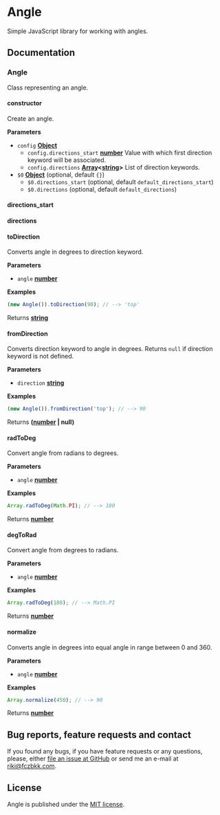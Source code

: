 # Angle

Simple JavaScript library for working with angles.

## Documentation

### Angle

Class representing an angle.

#### constructor

Create an angle.

**Parameters**

-   `config` **[Object](https://developer.mozilla.org/en-US/docs/Web/JavaScript/Reference/Global_Objects/Object)** 
    -   `config.directions_start` **[number](https://developer.mozilla.org/en-US/docs/Web/JavaScript/Reference/Global_Objects/Number)** Value with which first direction keyword will be associated.
    -   `config.directions` **[Array](https://developer.mozilla.org/en-US/docs/Web/JavaScript/Reference/Global_Objects/Array)&lt;[string](https://developer.mozilla.org/en-US/docs/Web/JavaScript/Reference/Global_Objects/String)>** List of direction keywords.
-   `$0` **[Object](https://developer.mozilla.org/en-US/docs/Web/JavaScript/Reference/Global_Objects/Object)**  (optional, default `{}`)
    -   `$0.directions_start`   (optional, default `default_directions_start`)
    -   `$0.directions`   (optional, default `default_directions`)

#### directions_start

#### directions

#### toDirection

Converts angle in degrees to direction keyword.

**Parameters**

-   `angle` **[number](https://developer.mozilla.org/en-US/docs/Web/JavaScript/Reference/Global_Objects/Number)** 

**Examples**

```javascript
(new Angle()).toDirection(90); // --> 'top'
```

Returns **[string](https://developer.mozilla.org/en-US/docs/Web/JavaScript/Reference/Global_Objects/String)** 

#### fromDirection

Converts direction keyword to angle in degrees. Returns `null` if direction keyword is not defined.

**Parameters**

-   `direction` **[string](https://developer.mozilla.org/en-US/docs/Web/JavaScript/Reference/Global_Objects/String)** 

**Examples**

```javascript
(new Angle()).fromDirection('top'); // --> 90
```

Returns **([number](https://developer.mozilla.org/en-US/docs/Web/JavaScript/Reference/Global_Objects/Number) | null)** 

#### radToDeg

Convert angle from radians to degrees.

**Parameters**

-   `angle` **[number](https://developer.mozilla.org/en-US/docs/Web/JavaScript/Reference/Global_Objects/Number)** 

**Examples**

```javascript
Array.radToDeg(Math.PI); // --> 180
```

Returns **[number](https://developer.mozilla.org/en-US/docs/Web/JavaScript/Reference/Global_Objects/Number)** 

#### degToRad

Convert angle from degrees to radians.

**Parameters**

-   `angle` **[number](https://developer.mozilla.org/en-US/docs/Web/JavaScript/Reference/Global_Objects/Number)** 

**Examples**

```javascript
Array.radToDeg(180); // --> Math.PI
```

Returns **[number](https://developer.mozilla.org/en-US/docs/Web/JavaScript/Reference/Global_Objects/Number)** 

#### normalize

Converts angle in degrees into equal angle in range between 0 and 360.

**Parameters**

-   `angle` **[number](https://developer.mozilla.org/en-US/docs/Web/JavaScript/Reference/Global_Objects/Number)** 

**Examples**

```javascript
Array.normalize(450); // --> 90
```

Returns **[number](https://developer.mozilla.org/en-US/docs/Web/JavaScript/Reference/Global_Objects/Number)** 

## Bug reports, feature requests and contact

If you found any bugs, if you have feature requests or any questions, please, either [file an issue at GitHub](https://github.com/fczbkk/angle/issues) or send me an e-mail at <a href="mailto:riki@fczbkk.com">riki@fczbkk.com</a>.

## License

Angle is published under the [MIT license](https://github.com/fczbkk/angle/blob/master/LICENSE).
